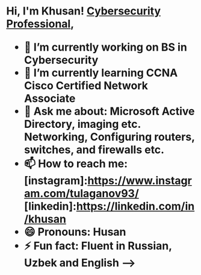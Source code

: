 <h1>Hi, I'm Khusan! <a href="https://www.linkedin.com/in/khusan/">Cybersecurity Professional</a>, 

- 🔭 I’m currently working on BS in Cybersecurity 
- 🌱 I’m currently learning CCNA Cisco Certified Network Associate
- 💬 Ask me about: Microsoft Active Directory, imaging etc. Networking, Configuring routers, switches, and firewalls etc. 
- 📫 How to reach me:[instagram]:https://www.instagram.com/tulaganov93/ [linkedin]:https://linkedin.com/in/khusan
- 😄 Pronouns: Husan
- ⚡ Fun fact: Fluent in Russian, Uzbek and English
-->
